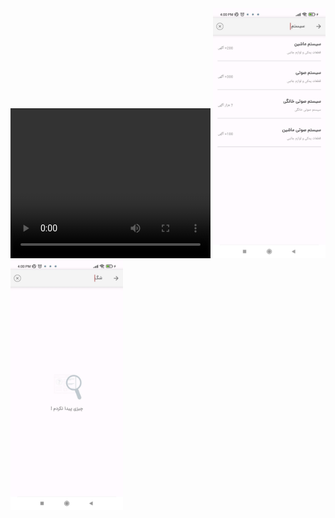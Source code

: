 <div>
  <video width="320" height="240" controls>
  <source src="https://github.com/MahdiOSS/Divar_Search_Future/blob/main/-2147483648_-210250.mp4" type="video/mp4">
</video>
  <img src="https://github.com/MahdiOSS/Divar_Search_Future/blob/main/Screenshot_2025-02-18-16-00-13-788_com.example.divarsearchfuture.jpg" height=400px />
  <img src="https://github.com/MahdiOSS/Divar_Search_Future/blob/main/-2147483648_-210254.jpg" height=400px />
</div>



